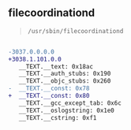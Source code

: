 ## filecoordinationd

> `/usr/sbin/filecoordinationd`

```diff

-3037.0.0.0.0
+3038.1.101.0.0
   __TEXT.__text: 0x18ac
   __TEXT.__auth_stubs: 0x190
   __TEXT.__objc_stubs: 0x260
-  __TEXT.__const: 0x78
+  __TEXT.__const: 0x80
   __TEXT.__gcc_except_tab: 0x6c
   __TEXT.__oslogstring: 0x1e0
   __TEXT.__cstring: 0xf1

```
